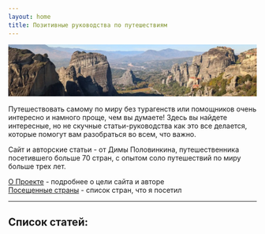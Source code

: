 ```yaml
---
layout: home
title: Позитивные руководства по путешествиям
---
```


![Meteora in Greece](pictures/meteora_main.webp)

Путешествовать самому по миру без турагенств или помощников очень интересно и намного проще, чем вы думаете! Здесь вы найдете интересные, но не скучные статьи-руководства как это все делается, которые помогут вам разобраться во всем, что важно.

Сайт и авторские статьи - от Димы Половинкина, путешественника посетившего больше 70 стран, с опытом соло путешествий по миру больше трех лет.

<a href="about">О Проекте</a> - подробнее о цели сайта и авторе  
<a href="countries">Посещенные страны</a> - список стран, что я посетил

---

## Список статей:
